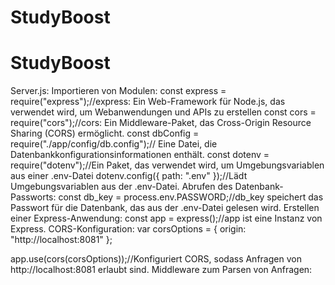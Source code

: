 # StudyBoost
# StudyBoost
Server.js:
Importieren von Modulen:
const express = require("express");//express: Ein Web-Framework für Node.js, das verwendet wird, um Webanwendungen und APIs zu erstellen
const cors = require("cors");//cors: Ein Middleware-Paket, das Cross-Origin Resource Sharing (CORS) ermöglicht.
const dbConfig = require("./app/config/db.config");// Eine Datei, die Datenbankkonfigurationsinformationen enthält.
const dotenv = require("dotenv");//Ein Paket, das verwendet wird, um Umgebungsvariablen aus einer .env-Datei 
dotenv.config({ path: ".env" });//Lädt Umgebungsvariablen aus der .env-Datei.
Abrufen des Datenbank-Passworts:
const db_key = process.env.PASSWORD;//db_key speichert das Passwort für die Datenbank, das aus der .env-Datei gelesen wird.
Erstellen einer Express-Anwendung:
const app = express();//app ist eine Instanz von Express.
CORS-Konfiguration:
var corsOptions = {
  origin: "http://localhost:8081"
};

app.use(cors(corsOptions));//Konfiguriert CORS, sodass Anfragen von http://localhost:8081 erlaubt sind.
Middleware zum Parsen von Anfragen: